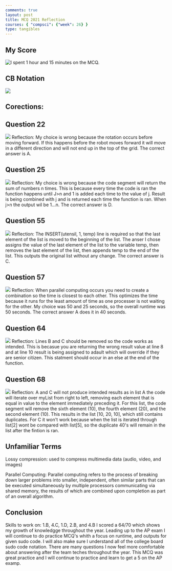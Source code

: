 ```yaml
---
comments: true
layout: post
title: MCQ 2021 Reflection
courses: { "compsci": {"week": 26} }
type: tangibles
---
```

## My Score
<html>
<img src="/CSPBlog2/assets/images/score.png" alt="I spent 1 hour and 15 minutes on the MCQ.">
</html>

## CB Notation
<html>
<img src="/CSPBlog2/assets/images/notation.png">
</html>

## Corections:

## Question 22
<html>
<img src="/CSPBlog2/assets/images/q22.png">
</html>
Reflection: My choice is wrong because the rotation occurs before moving forward. If this happens before the robot moves forward it will move in a different direction and will not end up in the top of the grid. The correct answer is A.

## Question 25
<html>
<img src="/CSPBlog2/assets/images/q25.png">
</html>
Reflection: My choice is wrong because the code segment will return the sum of numbers n times. This is because every time the code is ran the function happens until J>n and 1 is added each time to the value of j. Result is being combined with j and is returned each time the function is ran. When j>n the output wil be 1...n. The correct answer is D.

## Question 55
<html>
<img src="/CSPBlog2/assets/images/q55.png">
</html>
Reflection: The INSERT(utensil, 1, temp) line is required so that the last element of the list is moved to the beginning of the list. The anser I chose assigns the value of the last element of the list to the variable temp, then removes the last element of the list, then appends temp to the end of the list. This outputs the original list without any change. The correct answer is C.

## Question 57
<html>
<img src="/CSPBlog2/assets/images/q57.png">
</html>
Reflection: When parallel computing occurs you need to create a combination so the time is closest to each other. This optimizes the time because it runs for the least amount of time as one processer is not waiting for the other. My choice was 50 and 25 seconds, so the overall runtime was 50 seconds. The correct answer A does it in 40 seconds.

## Question 64
<html>
<img src="/CSPBlog2/assets/images/q64.png">
</html>
Reflection: Lines B and C should be removed so the code works as intended. This is becasue you are returning the wrong result value at line 8 and at line 10 result is being assigned to adault which will override if they are senior citizen. This statment should occur in an else at the end of the function.

## Question 68
<html>
<img src="/CSPBlog2/assets/images/q68.png">
</html>
Reflection: A and C will not produce intended results as in list A the code will iterate over myList from right to left, removing each element that is equal in value to the element immediately preceding it. For this list, the code segment will remove the sixth element (10), the fourth element (20), and the second element (10). This results in the list [10, 20, 10], which still contains duplicates. For C it won't work because when the list is iterated through list[2] wont be compared with list[5], so the duplicate 40's will remain in the list after the fintion is ran.

## Unfamiliar Terms
<html>
<p>Lossy compression:  used to compress multimedia data (audio, video, and images)</p>
<p>Parallel Computing: Parallel computing refers to the process of breaking down larger problems into smaller, independent, often similar parts that can be executed simultaneously by multiple processors communicating via shared memory, the results of which are combined upon completion as part of an overall algorithm.</p>
</html>

## Conclusion
Skills to work on: 1.B, 4.C, 1.D, 2.B, and 4.B
I scored a 64/70 which shows my growth of knowledgge throughout the year. Leading up to the AP exam I will continue to do practice MCQ's whith a focus on runtime, and outputs for given sudo code. I will also make sure I understand all of  the college board sudo code notation. There are many questions I now feel more comfortable about answering after the team teches throughout the year. This MCQ was great practice and I will continue to practice and learn to get a 5 on the AP examp.